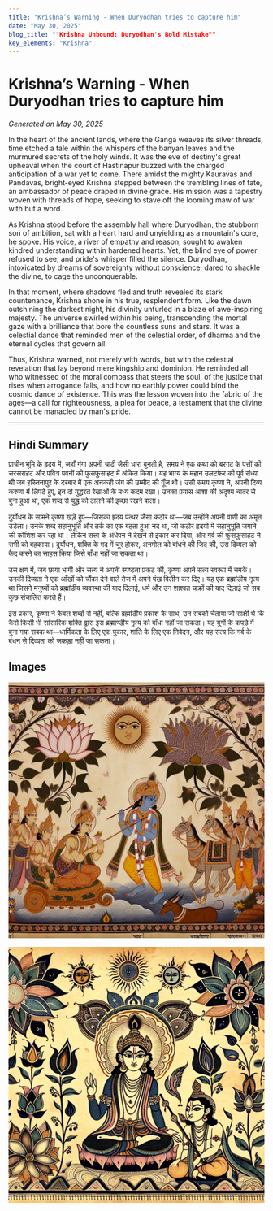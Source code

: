 ```yaml
---
title: "Krishna’s Warning - When Duryodhan tries to capture him"
date: "May 30, 2025"
blog_title: ""Krishna Unbound: Duryodhan's Bold Mistake""
key_elements: "Krishna"
---
```


# Krishna’s Warning - When Duryodhan tries to capture him

*Generated on May 30, 2025*

In the heart of the ancient lands, where the Ganga weaves its silver threads, time etched a tale within the whispers of the banyan leaves and the murmured secrets of the holy winds. It was the eve of destiny's great upheaval when the court of Hastinapur buzzed with the charged anticipation of a war yet to come. There amidst the mighty Kauravas and Pandavas, bright-eyed Krishna stepped between the trembling lines of fate, an ambassador of peace draped in divine grace. His mission was a tapestry woven with threads of hope, seeking to stave off the looming maw of war with but a word.

As Krishna stood before the assembly hall where Duryodhan, the stubborn son of ambition, sat with a heart hard and unyielding as a mountain's core, he spoke. His voice, a river of empathy and reason, sought to awaken kindred understanding within hardened hearts. Yet, the blind eye of power refused to see, and pride's whisper filled the silence. Duryodhan, intoxicated by dreams of sovereignty without conscience, dared to shackle the divine, to cage the unconquerable.

In that moment, where shadows fled and truth revealed its stark countenance, Krishna shone in his true, resplendent form. Like the dawn outshining the darkest night, his divinity unfurled in a blaze of awe-inspiring majesty. The universe swirled within his being, transcending the mortal gaze with a brilliance that bore the countless suns and stars. It was a celestial dance that reminded men of the celestial order, of dharma and the eternal cycles that govern all.

Thus, Krishna warned, not merely with words, but with the celestial revelation that lay beyond mere kingship and dominion. He reminded all who witnessed of the moral compass that steers the soul, of the justice that rises when arrogance falls, and how no earthly power could bind the cosmic dance of existence. This was the lesson woven into the fabric of the ages—a call for righteousness, a plea for peace, a testament that the divine cannot be manacled by man's pride. 

---

## Hindi Summary

प्राचीन भूमि के हृदय में, जहाँ गंगा अपनी चांदी जैसी धारा बुनती है, समय ने एक कथा को बरगद के पत्तों की सरसराहट और पवित्र पवनों की फुसफुसाहट में अंकित किया। यह भाग्य के महान उलटफेर की पूर्व संध्या थी जब हस्तिनापुर के दरबार में एक अनकही जंग की उम्मीद की गूँज थी। उसी समय कृष्णा ने, अपनी दिव्य करुणा में लिपटे हुए, इन दो युद्धरत रेखाओं के मध्य कदम रखा। उनका प्रयास आशा की अदृश्य चादर से बुना हुआ था, एक शब्द से युद्ध को टालने की इच्छा रखने वाला।

दुर्योधन के सामने कृष्णा खड़े हुए—जिसका ह्रदय पत्थर जैसा कठोर था—जब उन्होंने अपनी वाणी का अमृत उंडेला। उनके शब्द सहानुभूति और तर्क का एक बहता हुआ नद था, जो कठोर हृदयों में सहानुभूति जगाने की कोशिश कर रहा था। लेकिन सत्ता के अंधेपन ने देखने से इंकार कर दिया, और गर्व की फुसफुसाहट ने सभी को बहकाया। दुर्योधन, शक्ति के मद में चूर होकर, अनमोल को बांधने की जिद की, उस दिव्यता को कैद करने का साहस किया जिसे बाँधा नहीं जा सकता था। 

उस क्षण में, जब छाया भागी और सत्य ने अपनी स्पष्टता प्रकट की, कृष्णा अपने सत्य स्वरूप में चमके। उनकी दिव्यता ने एक आँखों को चौंका देने वाले तेज में अपने पंख विलीन कर दिए। यह एक ब्रह्मांडीय नृत्य था जिसने मनुष्यों को ब्रह्मांडीय व्यवस्था की याद दिलाई, धर्म और उन शाश्वत चक्रों की याद दिलाई जो सब कुछ संचालित करते हैं।

इस प्रकार, कृष्णा ने केवल शब्दों से नहीं, बल्कि ब्रह्मांडीय प्रकाश के साथ, उन सबको चेताया जो साक्षी थे कि कैसे किसी भी सांसारिक शक्ति द्वारा इस ब्रह्माण्डीय नृत्य को बाँधा नहीं जा सकता। यह युगों के कपड़े में बुना गया सबक था—धार्मिकता के लिए एक पुकार, शांति के लिए एक निवेदन, और यह सत्य कि गर्व के बंधन से दिव्यता को जकड़ा नहीं जा सकता।

## Images

![Krishna’s Warning - When Duryodhan tries to capture him - Variation 1](https://raw.githubusercontent.com/amarshat/mithila-content/main/images/2025/05/2025-05-30-am-krishnas-warning-when-duryodhan-tries-to-capture-him.png)

![Krishna’s Warning - When Duryodhan tries to capture him - Variation 2](https://raw.githubusercontent.com/amarshat/mithila-content/main/images/2025/05/2025-05-30-pm-krishnas-warning-when-duryodhan-tries-to-capture-him.png)
